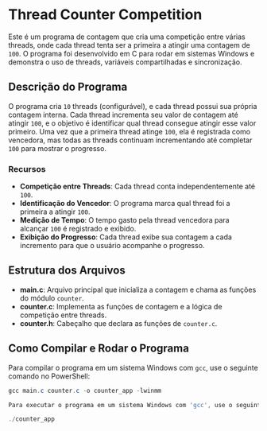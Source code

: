 # Thread Counter Competition

Este é um programa de contagem que cria uma competição entre várias threads, onde cada thread tenta ser a primeira a atingir uma contagem de `100`. O programa foi desenvolvido em C para rodar em sistemas Windows e demonstra o uso de threads, variáveis compartilhadas e sincronização.

## Descrição do Programa

O programa cria `10` threads (configurável), e cada thread possui sua própria contagem interna. Cada thread incrementa seu valor de contagem até atingir `100`, e o objetivo é identificar qual thread consegue atingir esse valor primeiro. Uma vez que a primeira thread atinge `100`, ela é registrada como vencedora, mas todas as threads continuam incrementando até completar `100` para mostrar o progresso.

### Recursos

- **Competição entre Threads**: Cada thread conta independentemente até `100`.
- **Identificação do Vencedor**: O programa marca qual thread foi a primeira a atingir `100`.
- **Medição de Tempo**: O tempo gasto pela thread vencedora para alcançar `100` é registrado e exibido.
- **Exibição do Progresso**: Cada thread exibe sua contagem a cada incremento para que o usuário acompanhe o progresso.

## Estrutura dos Arquivos

- **main.c**: Arquivo principal que inicializa a contagem e chama as funções do módulo `counter`.
- **counter.c**: Implementa as funções de contagem e a lógica de competição entre threads.
- **counter.h**: Cabeçalho que declara as funções de `counter.c`.

## Como Compilar e Rodar o Programa

Para compilar o programa em um sistema Windows com `gcc`, use o seguinte comando no PowerShell:

```powershell
gcc main.c counter.c -o counter_app -lwinmm

Para executar o programa em um sistema Windows com 'gcc', use o seguinte comando no PowerShell:

./counter_app
